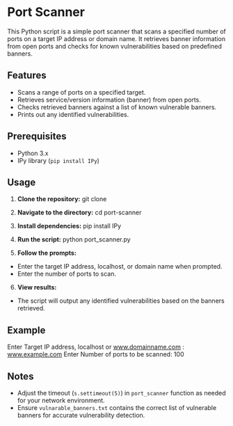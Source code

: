 # Port Scanner

This Python script is a simple port scanner that scans a specified number of ports on a target IP address or domain name. It retrieves banner information from open ports and checks for known vulnerabilities based on predefined banners.

## Features

- Scans a range of ports on a specified target.
- Retrieves service/version information (banner) from open ports.
- Checks retrieved banners against a list of known vulnerable banners.
- Prints out any identified vulnerabilities.

## Prerequisites

- Python 3.x
- IPy library (`pip install IPy`)

## Usage

1. **Clone the repository:**
git clone <repository-url>

2. **Navigate to the directory:**
cd port-scanner

3. **Install dependencies:**
pip install IPy

4. **Run the script:**
python port_scanner.py

5. **Follow the prompts:**
- Enter the target IP address, localhost, or domain name when prompted.
- Enter the number of ports to scan.

6. **View results:**
- The script will output any identified vulnerabilities based on the banners retrieved.

## Example

Enter Target IP address, localhost or www.domainname.com : www.example.com
Enter Number of ports to be scanned: 100

## Notes

- Adjust the timeout (`s.settimeout(5)`) in `port_scanner` function as needed for your network environment.
- Ensure `vulnarable_banners.txt` contains the correct list of vulnerable banners for accurate vulnerability detection.


